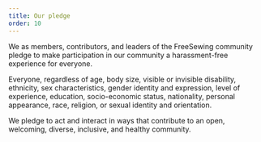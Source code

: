 ```yaml
---
title: Our pledge
order: 10
---
```


We as members, contributors, and leaders of the FreeSewing community pledge
to make participation in our community a harassment-free experience for everyone.

Everyone, regardless of age, body size, visible or invisible disability,
ethnicity, sex characteristics, gender identity and expression, level of experience,
education, socio-economic status, nationality, personal appearance, race,
religion, or sexual identity and orientation.

We pledge to act and interact in ways that contribute to an open, welcoming,
diverse, inclusive, and healthy community.
